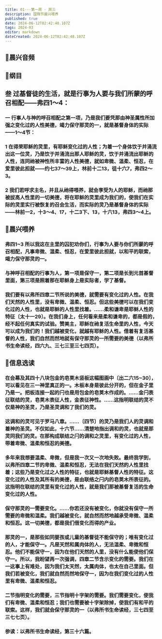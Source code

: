 ```yaml
---
title: 01---第一周 · 周三
description: 国殇节晨兴喂养
published: true
date: 2024-06-12T02:42:48.107Z
tags: 2024-03
editor: markdown
dateCreated: 2024-06-12T02:42:48.107Z
---
```


## 🎵晨兴音频

## 📖纲目

## 叁    过基督徒的生活，就是行事为人要与我们所蒙的呼召相配——弗四1～4：

### 一    行事人与神的呼召相配之第一项，乃是我们要凭那由神圣属性所加强之变化过的人性美德，竭力保守那灵的一，就是基督身体的实际——1～4节：

### 1    在得荣耶稣的灵里，有耶稣变化过的人性；为着一个身体饮于并涌流出这一位灵，乃是饮于并涌流出那人耶稣的灵，饮于并涌流出耶稣的人性，连同祂被神性所丰富的人性美德，就如卑微、温柔、恒忍，在爱里彼此担就——约七37～39上，林前十二13，徒十六7，弗四2～3。

### 2    我们若呼求主名，并且从祂得喂养，就会享受为人的耶稣，而祂那被拔高人性里的一切美德，将在耶稣的灵里成为我们的，使我们在实际的灵里实行被恢复的召会生活，而实际的灵乃是基督身体的实际——林前一2，十3～4、17，十二3下、13，十六13，弗四3～4上。

## 📖晨兴喂养

### 弗四1~3    所以我这在主里的囚犯劝你们，行事为人要与你们所蒙的呼召相配，凡事卑微、温柔、恒忍，在爱里彼此担就，以和平的联索，竭力保守那灵的一。

### 与神呼召相配的行事为人，第一项是保守一，第二项是长到元首基督里面，第三项是照着那在耶稣身上是实际者，学了基督。

### 我们要有以弗所四章二节所说的美德，就需要有变化过的人性。在我们天然的人性里，没有卑微、温柔、恒忍。但这些美德可以在我们变化过的人性，也就是耶稣的人性里找着。……柔和谦卑是耶稣人性的特征〔太十一29〕。在我们身上，任何看来是柔和谦卑的，都是假的，经不起任何真实的试验。赞美主，耶稣在祂复活生命里的人性，今天可以成为我们的！我们越被变化，就越有耶稣的人性。借着有复活基督的人性，我们自然而然地就有保守那灵的一所需要的美德（以弗所书生命读经，四六九、三七三至三七四页）。

## 📖信息选读

### 在会幕及其四十八块包金的皂荚木竖板这幅图画中〔出二六15~30〕，可以看见在三一神里真正的一。木板本身是彼此分开的，但在金子里乃是一。把板连接一起的闩也是用包金的皂荚木作成的。……金闩表征联结的灵，皂荚木表征人性，金表征神性。……这指明联结的灵不仅是神的圣灵，乃是圣灵调和了我们的灵。

### 这调和的灵可见于罗马八章。……〔四节〕的灵乃是我们人的灵调和着神的圣灵。不仅如此，十六节……清楚地指出调和的灵，也就是那灵同我们的灵。在那构成联结之闩的调和之灵里，有变化过的人性，带着卑微、温柔和恒忍的美德。

### 多年来我想要温柔、卑微，但是我一次又一次地失败。最终我学到，以弗所四章二节的卑微、温柔和恒忍，无法在我们天然的人性里找着；这些乃是变化过之人性的特征，也就是耶稣基督人性的特征。这变化过的人性及其所有的美德，是由联络之闩内的皂荚木所表征的。这指明在联结的灵里有变化过的人性，就是我们那被基督复活的生命变化过的人性。

### 保守那灵的一需要变化。……你若还没有被变化，你就没有保守一所需要的卑微和温柔。我们越被变化，就自然而然地越承受卑微、温柔和恒忍。这一切美德，都是我们借变化而得的产业。

### 那灵的一，是那些如同婴孩或儿童的基督徒不能保守的；唯有变化过的人，才能保守一。凡是天然和属肉体的人，无法温柔、卑微和恒忍。他们不能保守一，因为在他们天然的人里，没有什么能使他们保守一。所以，我盼望再一次强调，四章二节含示变化的需要。我们在一这事上有难处，因为我们太天然，太属肉体，也太在自己里面。但我们若被变化，我们就自然而然地保守一，因为在我们变化过的人性里有卑微、温柔和恒忍。

### 二节指明变化的需要，三节指明十字架的需要。我们需要变化，使我们有卑微、温柔和恒忍；我们也需要被十字架除掉，使我们有和平的联索。这样，我们就会保守那灵的一（以弗所书生命读经，三七四至三七七页）。

### 参读：以弗所书生命读经，第三十六篇。
<!-- Google tag (gtag.js) -->
<script async src="https://www.googletagmanager.com/gtag/js?id=G-1P8709Z16T"></script>
<script>
  window.dataLayer = window.dataLayer || [];
  function gtag(){dataLayer.push(arguments);}
  gtag('js', new Date());

  gtag('config', 'G-1P8709Z16T');
</script>